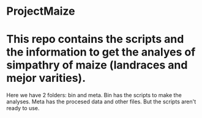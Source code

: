 # ProjectMaize
# This repo contains the scripts and the information to get the analyes of simpathry of maize (landraces and mejor varities). 

Here we have 2 folders: bin and meta. Bin has the scripts to make the analyses. Meta has the procesed data and other files. 
But the scripts aren't ready to use. 
